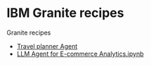 # IBM Granite recipes
Granite recipes

- [Travel planner Agent]()
- [LLM Agent for E-commerce Analytics.ipynb](/LLM_Agent_for_E-commerce_Analytics.ipynb)
